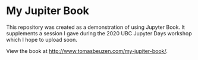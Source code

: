# My Jupiter Book

This repository was created as a demonstration of using Jupyter Book. It supplements a session I gave during the 2020 UBC Jupyter Days workshop which I hope to upload soon.

View the book at http://www.tomasbeuzen.com/my-jupiter-book/.
